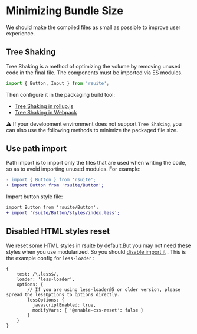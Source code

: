 # Minimizing Bundle Size

We should make the compiled files as small as possible to improve user experience.

## Tree Shaking

Tree Shaking is a method of optimizing the volume by removing unused code in the final file. The components must be imported via ES modules.

```js
import { Button, Input } from 'rsuite';
```

Then configure it in the packaging build tool:

- [Tree Shaking in rollup.js](https://rollupjs.org/guide/en/#tree-shaking)
- [Tree Shaking in Webpack](https://webpack.js.org/guides/tree-shaking/)

⚠️ If your development environment does not support `Tree Shaking`, you can also use the following methods to minimize the packaged file size.

## Use path import

Path import is to import only the files that are used when writing the code, so as to avoid importing unused modules. For example:

```diff
- import { Button } from 'rsuite';
+ import Button from 'rsuite/Button';
```

Import button style file:

```diff
import Button from 'rsuite/Button';
+ import 'rsuite/Button/styles/index.less';
```

## Disabled HTML styles reset

We reset some HTML styles in rsuite by default.But you may not need these styles when you use modularized. So you should [disable import it][config-reset-import] . This is the example config for `less-loader` :

```
{
    test: /\.less$/,
    loader: 'less-loader',
    options: {
        // If you are using less-loader@5 or older version, please spread the lessOptions to options directly.
        lessOptions: {
          javascriptEnabled: true,
          modifyVars: { '@enable-css-reset': false }
        }
    }
}
```

[config-reset-import]: /guide/customization-less/#disable-html-styles-reset
